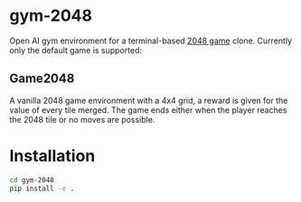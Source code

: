 # gym-2048
Open AI gym environment for a terminal-based [2048 game](https://gabrielecirulli.github.io/2048/) clone. Currently only the default game is supported: 

## Game2048

A vanilla 2048 game environment with a 4x4 grid, a reward is given for the value of every tile merged. The game ends either when the player reaches the 2048 tile or no moves are possible.

# Installation
```bash
cd gym-2048
pip install -e .
```
